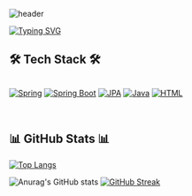 
 
![header](https://capsule-render.vercel.app/api?type=waving&color=6994CDEE&text=&animation=twinkling&height=80)

[![Typing SVG](https://readme-typing-svg.demolab.com?font=Alkatra&weight=500&size=45&duration=4000&pause=3&color=6994CDEE&center=false&vCenter=false&multiline=true&repeat=true&width=1000&height=100&lines=Welcome+to+yehee's+GitHub!👋)](https://git.io/typing-svg)
 

## 🛠 Tech Stack 🛠
 <div style="display:flex; flex-direction:row;">
 
 [![Spring](https://img.shields.io/badge/Spring-6DB33F?style=for-the-badge&logo=spring&logoColor=white)](https://spring.io/) 
[![Spring Boot](https://img.shields.io/badge/Spring_Boot-6DB33F?style=for-the-badge&logo=spring-boot&logoColor=white)](https://spring.io/projects/spring-boot) 
[![JPA](https://img.shields.io/badge/JPA-007396?style=for-the-badge&logo=jpa&logoColor=white)](https://www.oracle.com/java/technologies/persistence-jsp.html) 
[![Java](https://img.shields.io/badge/Java-007396?style=for-the-badge&logo=java&logoColor=white)](https://www.java.com/) 
[![HTML](https://img.shields.io/badge/HTML5-E34F26?style=for-the-badge&logo=html5&logoColor=white)](https://developer.mozilla.org/en-US/docs/Web/HTML) 

 </div>
 <br>


## 📊 GitHub Stats 📊 

[![Top Langs](https://github-readme-stats.vercel.app/api/top-langs/?username=yeheeshin&layout=donut)](https://github.com/anuraghazra/github-readme-stats)

![Anurag's GitHub stats](https://github-readme-stats.vercel.app/api?username=yeheeshin&show_icons=true&theme=Default&)
[![GitHub Streak](https://github-readme-streak-stats.herokuapp.com/?user=yeheeshin&theme=default)](https://git.io/streak-stats)
